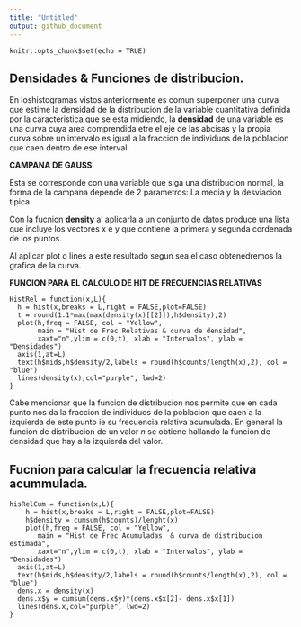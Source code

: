 ```yaml
---
title: "Untitled"
output: github_document
---
```


```{r setup, include=FALSE}
knitr::opts_chunk$set(echo = TRUE)
```

## Densidades & Funciones de distribucion.

En loshistogramas vistos anteriormente es comun superponer una curva que estime la densidad de la distribucion de la variable cuantitativa definida por la caracteristica que se esta midiendo, la **densidad** de una variable es una curva cuya area comprendida etre el eje de las abcisas y la propia curva sobre un intervalo es igual a la fraccion de individuos de la poblacion que caen dentro de ese interval.

**CAMPANA DE GAUSS**

Esta se corresponde con una variable que siga una distribucion normal, la forma de la campana depende de 2 parametros: La media y la desviacion tipica.

Con la fucnion **density** al aplicarla a un conjunto de datos produce una lista que incluye los vectores x e y que contiene la primera y segunda cordenada de los puntos.

Al aplicar plot o lines a este resultado segun sea el caso obtenedremos la grafica de la curva.

**FUNCION PARA EL CALCULO DE HIT DE FRECUENCIAS RELATIVAS**

```{r}
HistRel = function(x,L){
  h = hist(x,breaks = L,right = FALSE,plot=FALSE)
  t = round(1.1*max(max(density(x)[[2]]),h$density),2)
  plot(h,freq = FALSE, col = "Yellow",
       main = "Hist de Frec Relativas & curva de densidad",
       xaxt="n",ylim = c(0,t), xlab = "Intervalos", ylab = "Densidades")
  axis(1,at=L)
  text(h$mids,h$density/2,labels = round(h$counts/length(x),2), col = "blue")
  lines(density(x),col="purple", lwd=2)
}
```

Cabe mencionar que la funcion de distribucion nos permite que en cada punto nos da la fraccion de individuos de la poblacion que caen a la izquierda de este punto ie su frecuencia relativa acumulada.
 En general la funcion de distribucion de un valor $n$ se obtiene hallando la funcion de densidad que hay a la izquierda del valor.
 
## Fucnion para calcular la frecuencia relativa acummulada.

```{r}
hisRelCum = function(x,L){
    h = hist(x,breaks = L,right = FALSE,plot=FALSE)
    h$density = cumsum(h$counts)/lenght(x)
    plot(h,freq = FALSE, col = "Yellow",
       main = "Hist de Frec Acumuladas  & curva de distribucion estimada",
       xaxt="n",ylim = c(0,t), xlab = "Intervalos", ylab = "Densidades")
  axis(1,at=L)
  text(h$mids,h$density/2,labels = round(h$counts/length(x),2), col = "blue")
  dens.x = density(x)
  dens.x$y = cumsum(dens.x$y)*(dens.x$x[2]- dens.x$x[1])
  lines(dens.x,col="purple", lwd=2)
}
```

